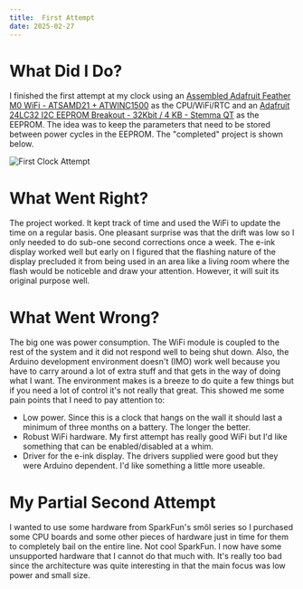 ```yaml
---
title:  First Attempt
date: 2025-02-27
---
```


What Did I Do?
==============
I finished the first attempt at my clock using an [Assembled Adafruit Feather M0 WiFi - ATSAMD21 + ATWINC1500][1] as the CPU/WiFi/RTC and an [Adafruit 24LC32 I2C EEPROM Breakout - 32Kbit / 4 KB - Stemma QT][2] as the EEPROM. The idea was to keep the parameters that need to be stored between power cycles in the EEPROM. The "completed" project is shown below.

![First Clock Attempt][3]

What Went Right?
================
The project worked. It kept track of time and used the WiFi to update the time on a regular basis. One pleasant surprise was that the drift was low so I only needed to do sub-one second corrections once a week. The e-ink display worked well but early on I figured that the flashing nature of the display precluded it from being used in an area like a living room where the flash would be noticeble and draw your attention. However, it will suit its original purpose well.

What Went Wrong?
================
The big one was power consumption. The WiFi module is coupled to the rest of the system and it did not respond well to being shut down. Also, the Arduino development environment doesn't (IMO) work well because you have to carry around a lot of extra stuff and that gets in the way of doing what I want. The environment makes is a breeze to do quite a few things but if you need a lot of control it's not really that great. This showed me some pain points that I need to pay attention to:

* Low power. Since this is a clock that hangs on the wall it should last a minimum of three months on a battery. The longer the better.
* Robust WiFi hardware. My first attempt has really good WiFi but I'd like something that can be enabled/disabled at a whim.
* Driver for the e-ink display. The drivers supplied were good but they were Arduino dependent. I'd like something a little more useable.

My Partial Second Attempt
=========================
I wanted to use some hardware from SparkFun's smôl series so I purchased some CPU boards and some other pieces of hardware just in time for them to completely bail on the entire line. Not cool SparkFun. I now have some unsupported hardware that I cannot do that much with. It's really too bad since the architecture was quite interesting in that the main focus was low power and small size.


[1]: https://www.adafruit.com/product/2598
[2]: https://www.adafruit.com/product/5146
[3]: {attach}images/first_clock_attempt.jpg
